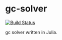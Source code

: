 # gc-solver

[![Build Status](https://transduc.seas.ucla.edu/buildStatus/icon?job=meyer-lab%2FgcSolver.jl%2Fmaster)](https://transduc.seas.ucla.edu/job/meyer-lab/job/gcSolver.jl/job/master/)

gc solver written in Julia.
